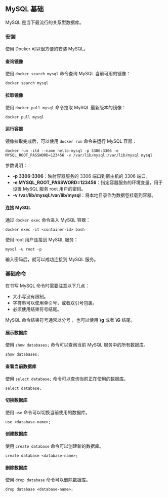 ## MySQL 基础

MySQL 是当下最流行的关系型数据库。

### 安装

使用 Docker 可以很方便的安装 MySQL。

#### 查询镜像

使用 `docker search mysql` 命令查询 MySQL 当前可用的镜像：

```shell
docker search mysql
```

#### 拉取镜像

使用 `docker pull mysql` 命令拉取 MySQL 最新版本的镜像：

```shell
docker pull mysql
```

#### 运行容器

镜像拉取完成后，可以使用 `docker run` 命令来运行 MySQL 容器：

```shell
docker run -itd --name hello-mysql -p 3306:3306 -e MYSQL_ROOT_PASSWORD=123456 -v /var/lib/mysql:/var/lib/mysql mysql
```

参数说明：

- **-p 3306:3306**：映射容器服务的 3306 端口到宿主机的 3306 端口。
- **-e MYSQL_ROOT_PASSWORD=123456**：指定容器服务的环境变量，用于设置 MySQL 服务 root 用户的密码。
- **-v /var/lib/mysql:/var/lib/mysql**：将本地目录作为数据卷挂载到容器。

#### 连接 MySQL

通过 `docker exec` 命令进入 MySQL 容器：

```shell
docker exec -it <container-id> bash
```

使用 root 用户连接到 MySQL 服务：

```shell
mysql -u root -p
```

输入密码后，就可以成功连接到 MySQL 服务。

### 基础命令

在书写 MySQL 命令时需要注意以下几点：

- 大小写没有限制。
- 字符串可以使用单引号，或者双引号包裹。
- 必须使用结束符号结尾。

MySQL 命令结束符号通常以分号 ，也可以使用 **\g** 或者 **\G** 结尾。

#### 展示数据库

使用 `show databases;` 命令可以查询当前 MySQL 服务中的所有数据库。

```mysql
show databases;
```

#### 查看当前数据库

使用 `select database;` 命令可以查询当前正在使用的数据库。

```mysql
select database;
```

#### 切换数据库

使用 `use` 命令可以切换当前使用的数据库。

```mysql
use <database-name>;
```

#### 创建数据库

使用 `create database` 命令可以创建新的数据库。

```mysql
create database <database-name>;
```

#### 删除数据库

使用 `drop database` 命令可以删除数据库。

```mysql
drop database <database-name>;
```
